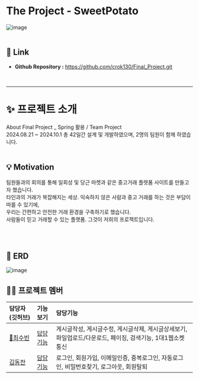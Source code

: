 
# The Project - SweetPotato

![image](https://github.com/user-attachments/assets/ee7ec2cc-df6d-47f7-9067-0af2cc6b5409)
<br><br/>
## 🔗 Link


- **Github Repository :** https://github.com/crok130/Final_Project.git
  
<br/>

* * *

#  ✨ 프로젝트 소개
About Final Project _ Spring 활용 / Team Project <br/>
2024.08.21 ~ 2024.10.1 총 42일간 설계 및 개발하였으며, 2명의 팀원이 함께 하였습니다.
<br><br/>
## 💡 Motivation
팀원들과의 회의를 통해 일회성 및 당근 마켓과 같은 중고거래 플렛폼 사이트를 만들고자 했습니다.  <br/>
타인과의 거래가 복잡해지는 세상. 익숙하지 않은 사람과 중고 거래를 하는 것은 부담이 따를 수 있기에, <br/>
우리는 간편하고 안전한 거래 환경을 구축하기로 했습니다. <br/>
사람들이 믿고 거래할 수 있는 플랫폼. 그것이 저희의 프로젝트입니다.
<br>




<br><br/>
## 🧱 ERD
![image](https://github.com/user-attachments/assets/0d72d7dc-d58f-4fb0-a6fc-b1b399bbae2d)
## ‍🧑‍💻 프로젝트 멤버

|담당자(깃허브)|기능보기|담당기능|
|:---|:---|:---|
|[🔰최수빈](https://github.com/crok130) |[담당기능](#)|게시글작성, 게시글수정, 게시글삭제, 게시글상세보기, 파일업로드/다운로드, 페이징, 검색기능, 1대1웹소켓통신|
|[김동찬](https://github.com/star8795) |[담당기능](#)|로그인, 회원가입, 이메일인증, 중복로그인, 자동로그인, 비밀번호찾기, 로그아웃, 회원탈퇴|



